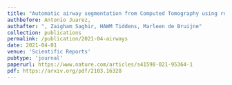 ```yaml
---
title: "Automatic airway segmentation from Computed Tomography using robust and efficient 3-D convolutional neural networks"
authbefore: Antonio Juarez, 
authafter: ", Zaigham Saghir, HAWM Tiddens, Marleen de Bruijne"
collection: publications
permalink: /publication/2021-04-airways
date: 2021-04-01
venue: 'Scientific Reports'
pubtype: 'journal'
paperurl: https://www.nature.com/articles/s41598-021-95364-1
pdf: https://arxiv.org/pdf/2103.16328
---
```

